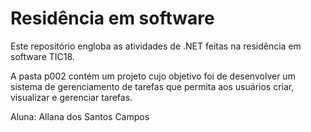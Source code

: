 # Residência em software 

Este repositório engloba as atividades de .NET feitas na residência em software TIC18.

A pasta p002 contém um projeto cujo objetivo foi de desenvolver um sistema de gerenciamento de tarefas que permita aos usuários criar, visualizar e gerenciar tarefas.

Aluna: Allana dos Santos Campos
